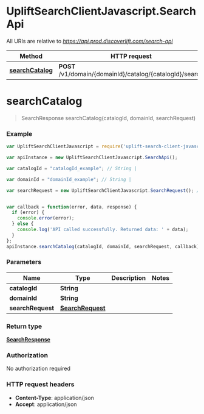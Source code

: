 # UpliftSearchClientJavascript.SearchApi

All URIs are relative to *https://api.prod.discoverlift.com/search-api*

Method | HTTP request | Description
------------- | ------------- | -------------
[**searchCatalog**](SearchApi.md#searchCatalog) | **POST** /v1/domain/{domainId}/catalog/{catalogId}/search | 


<a name="searchCatalog"></a>
# **searchCatalog**
> SearchResponse searchCatalog(catalogId, domainId, searchRequest)



### Example
```javascript
var UpliftSearchClientJavascript = require('uplift-search-client-javascript');

var apiInstance = new UpliftSearchClientJavascript.SearchApi();

var catalogId = "catalogId_example"; // String | 

var domainId = "domainId_example"; // String | 

var searchRequest = new UpliftSearchClientJavascript.SearchRequest(); // SearchRequest | 


var callback = function(error, data, response) {
  if (error) {
    console.error(error);
  } else {
    console.log('API called successfully. Returned data: ' + data);
  }
};
apiInstance.searchCatalog(catalogId, domainId, searchRequest, callback);
```

### Parameters

Name | Type | Description  | Notes
------------- | ------------- | ------------- | -------------
 **catalogId** | **String**|  | 
 **domainId** | **String**|  | 
 **searchRequest** | [**SearchRequest**](SearchRequest.md)|  | 

### Return type

[**SearchResponse**](SearchResponse.md)

### Authorization

No authorization required

### HTTP request headers

 - **Content-Type**: application/json
 - **Accept**: application/json


